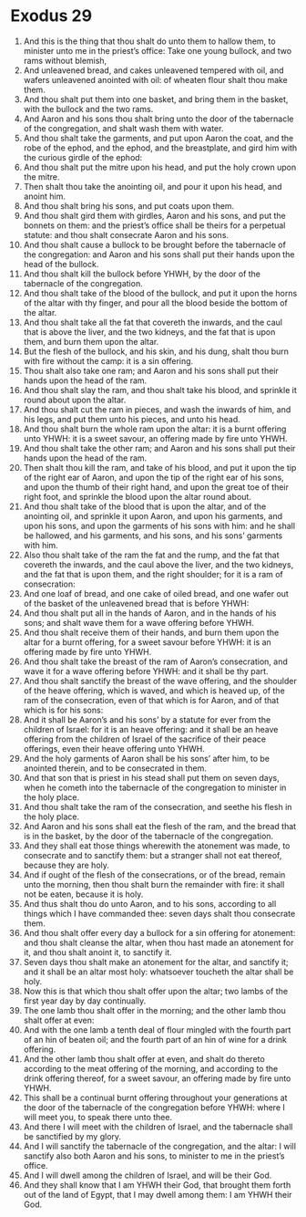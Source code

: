 ﻿# Exodus 29
1. And this is the thing that thou shalt do unto them to hallow them, to minister unto me in the priest’s office: Take one young bullock, and two rams without blemish, 
2. And unleavened bread, and cakes unleavened tempered with oil, and wafers unleavened anointed with oil: of wheaten flour shalt thou make them. 
3. And thou shalt put them into one basket, and bring them in the basket, with the bullock and the two rams. 
4. And Aaron and his sons thou shalt bring unto the door of the tabernacle of the congregation, and shalt wash them with water. 
5. And thou shalt take the garments, and put upon Aaron the coat, and the robe of the ephod, and the ephod, and the breastplate, and gird him with the curious girdle of the ephod: 
6. And thou shalt put the mitre upon his head, and put the holy crown upon the mitre. 
7. Then shalt thou take the anointing oil, and pour it upon his head, and anoint him. 
8. And thou shalt bring his sons, and put coats upon them. 
9. And thou shalt gird them with girdles, Aaron and his sons, and put the bonnets on them: and the priest’s office shall be theirs for a perpetual statute: and thou shalt consecrate Aaron and his sons. 
10. And thou shalt cause a bullock to be brought before the tabernacle of the congregation: and Aaron and his sons shall put their hands upon the head of the bullock. 
11. And thou shalt kill the bullock before YHWH, by the door of the tabernacle of the congregation. 
12. And thou shalt take of the blood of the bullock, and put it upon the horns of the altar with thy finger, and pour all the blood beside the bottom of the altar. 
13. And thou shalt take all the fat that covereth the inwards, and the caul that is above the liver, and the two kidneys, and the fat that is upon them, and burn them upon the altar. 
14. But the flesh of the bullock, and his skin, and his dung, shalt thou burn with fire without the camp: it is a sin offering. 
15.  Thou shalt also take one ram; and Aaron and his sons shall put their hands upon the head of the ram. 
16. And thou shalt slay the ram, and thou shalt take his blood, and sprinkle it round about upon the altar. 
17. And thou shalt cut the ram in pieces, and wash the inwards of him, and his legs, and put them unto his pieces, and unto his head. 
18. And thou shalt burn the whole ram upon the altar: it is a burnt offering unto YHWH: it is a sweet savour, an offering made by fire unto YHWH. 
19.  And thou shalt take the other ram; and Aaron and his sons shall put their hands upon the head of the ram. 
20. Then shalt thou kill the ram, and take of his blood, and put it upon the tip of the right ear of Aaron, and upon the tip of the right ear of his sons, and upon the thumb of their right hand, and upon the great toe of their right foot, and sprinkle the blood upon the altar round about. 
21. And thou shalt take of the blood that is upon the altar, and of the anointing oil, and sprinkle it upon Aaron, and upon his garments, and upon his sons, and upon the garments of his sons with him: and he shall be hallowed, and his garments, and his sons, and his sons’ garments with him. 
22. Also thou shalt take of the ram the fat and the rump, and the fat that covereth the inwards, and the caul above the liver, and the two kidneys, and the fat that is upon them, and the right shoulder; for it is a ram of consecration: 
23. And one loaf of bread, and one cake of oiled bread, and one wafer out of the basket of the unleavened bread that is before YHWH: 
24. And thou shalt put all in the hands of Aaron, and in the hands of his sons; and shalt wave them for a wave offering before YHWH. 
25. And thou shalt receive them of their hands, and burn them upon the altar for a burnt offering, for a sweet savour before YHWH: it is an offering made by fire unto YHWH. 
26. And thou shalt take the breast of the ram of Aaron’s consecration, and wave it for a wave offering before YHWH: and it shall be thy part. 
27. And thou shalt sanctify the breast of the wave offering, and the shoulder of the heave offering, which is waved, and which is heaved up, of the ram of the consecration, even of that which is for Aaron, and of that which is for his sons: 
28. And it shall be Aaron’s and his sons’ by a statute for ever from the children of Israel: for it is an heave offering: and it shall be an heave offering from the children of Israel of the sacrifice of their peace offerings, even their heave offering unto YHWH. 
29.  And the holy garments of Aaron shall be his sons’ after him, to be anointed therein, and to be consecrated in them. 
30. And that son that is priest in his stead shall put them on seven days, when he cometh into the tabernacle of the congregation to minister in the holy place. 
31.  And thou shalt take the ram of the consecration, and seethe his flesh in the holy place. 
32. And Aaron and his sons shall eat the flesh of the ram, and the bread that is in the basket, by the door of the tabernacle of the congregation. 
33. And they shall eat those things wherewith the atonement was made, to consecrate and to sanctify them: but a stranger shall not eat thereof, because they are holy. 
34. And if ought of the flesh of the consecrations, or of the bread, remain unto the morning, then thou shalt burn the remainder with fire: it shall not be eaten, because it is holy. 
35. And thus shalt thou do unto Aaron, and to his sons, according to all things which I have commanded thee: seven days shalt thou consecrate them. 
36. And thou shalt offer every day a bullock for a sin offering for atonement: and thou shalt cleanse the altar, when thou hast made an atonement for it, and thou shalt anoint it, to sanctify it. 
37. Seven days thou shalt make an atonement for the altar, and sanctify it; and it shall be an altar most holy: whatsoever toucheth the altar shall be holy. 
38.  Now this is that which thou shalt offer upon the altar; two lambs of the first year day by day continually. 
39. The one lamb thou shalt offer in the morning; and the other lamb thou shalt offer at even: 
40. And with the one lamb a tenth deal of flour mingled with the fourth part of an hin of beaten oil; and the fourth part of an hin of wine for a drink offering. 
41. And the other lamb thou shalt offer at even, and shalt do thereto according to the meat offering of the morning, and according to the drink offering thereof, for a sweet savour, an offering made by fire unto YHWH. 
42. This shall be a continual burnt offering throughout your generations at the door of the tabernacle of the congregation before YHWH: where I will meet you, to speak there unto thee. 
43. And there I will meet with the children of Israel, and the tabernacle shall be sanctified by my glory. 
44. And I will sanctify the tabernacle of the congregation, and the altar: I will sanctify also both Aaron and his sons, to minister to me in the priest’s office. 
45.  And I will dwell among the children of Israel, and will be their God. 
46. And they shall know that I am YHWH their God, that brought them forth out of the land of Egypt, that I may dwell among them: I am YHWH their God. 
